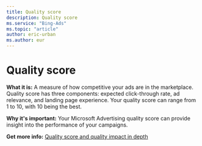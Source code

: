 ```yaml
---
title: Quality score
description: Quality score
ms.service: "Bing-Ads"
ms.topic: "article"
author: eric-urban
ms.author: eur
---
```


# Quality score

**What it is:**     A measure of how competitive your ads are in the marketplace. Quality score has three components: expected click-through rate, ad relevance, and landing page experience. Your quality score can range from 1 to 10, with 10 being the best.

**Why it's important:**        Your Microsoft Advertising quality score can provide insight into the performance of your campaigns.

**Get more info:**     [Quality score and quality impact in depth](../hlp_BA_CONC_AboutQualityScore.md)


